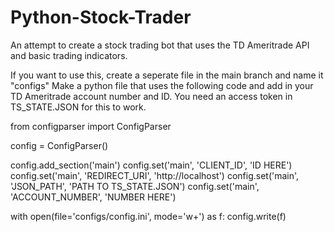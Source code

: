 # Python-Stock-Trader
An attempt to create a stock trading bot that uses the TD Ameritrade API and basic trading indicators.

If you want to use this, create a seperate file in the main branch and name it "configs"
Make a python file that uses the following code and add in your TD Ameritrade account number and ID. You need an access token in TS_STATE.JSON for this to work.

from configparser import ConfigParser

config = ConfigParser()

config.add_section('main')
config.set('main', 'CLIENT_ID', 'ID HERE')
config.set('main', 'REDIRECT_URI', 'http://localhost')
config.set('main', 'JSON_PATH', 'PATH TO TS_STATE.JSON')
config.set('main', 'ACCOUNT_NUMBER', 'NUMBER HERE')

with open(file='configs/config.ini', mode='w+') as f:
    config.write(f)
